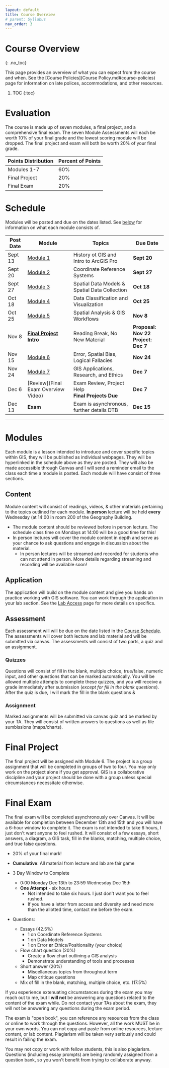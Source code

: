```yaml
---
layout: default
title: Course Overview
# parent: Syllabus
nav_order: 3
---
```


# Course Overview
{: .no_toc}

This page provides an overview of what you can expect from the course and when.  See the [Course Policies](Course Policy.md#course-policies) page for information on late polices, accommodations, and other resources.

1. TOC
{:toc}

# Evaluation

The course is made up of seven modules, a final project, and a comprehensive final exam.  The seven Module Assessments will each be worth 10% of your final grade and the lowest scoring module will be dropped.  The final project and exam will both be worth 20% of your final grade.

| Points Distribution | Percent of Points |
|---------------------|-------------------|
| Modules 1-7         | 60%               |
| Final Project       | 20%               |
| Final Exam          | 20%               |

# Schedule

Modules will be posted and due on the dates listed.  See [below](#modules) for information on what each module consists of.

|Post Date|                                     Module                                     |                      Topics                       |               Due Date               |
|---------|--------------------------------------------------------------------------------|---------------------------------------------------|--------------------------------------|
|Sept 13  |[Module 1](https://june-skeeter.github.io/Module1_GEOS270/)                     |History ot GIS and Intro to ArcGIS Pro             |**Sept 20**                           |
|Sept 20  |[Module 2](https://june-skeeter.github.io/Module2_GEOS270/)                     |Coordinate Reference Systems                       |**Sept 27**                           |
|Sept 27  |[Module 3](https://june-skeeter.github.io/Module3_GEOS270/)                     |Spatial Data Models & Spatial Data Collection      |**Oct 18**                            |
|Oct 18   |[Module 4](https://june-skeeter.github.io/Module4_GEOS270/)                     |Data Classification and Visualization              |**Oct 25**                            |
|Oct 25   |[Module 5](https://june-skeeter.github.io/Module5_GEOS270/)                     |Spatial Analysis & GIS Workflows                   |**Nov 8**                             |
|Nov 8    |[**Final Project Intro**](https://june-skeeter.github.io/FinalProjects_GEOS270/)|Reading Break, No New Material                     |**Proposal: Nov 22<br>Project: Dec 7**|
|Nov 15   |[Module 6](https://june-skeeter.github.io/Module6_GEOS270/)                     |Error, Spatial Bias, Logical Fallacies             |**Nov 24**                            |
|Nov 24   |[Module 7](https://june-skeeter.github.io/Module7_GEOS270/)                     |GIS Applications, Research, and Ethics             |**Dec 7**                             |
|Dec 6    |[Review](Final Exam Overview Video)                                             |Exam Review, Project Help<br>**Final Projects Due**|**Dec 7**                             |
|Dec 13   |**Exam**                                                                        |Exam is asynchronous, further details DTB          |**Dec 15**                            |

---

# Modules

Each module is a lesson intended to introduce and cover specific topics within GIS, they will be published as individual webpages.  They will be hyperlinked in the schedule above as they are posted.  They will also be made accessible through Canvas and I will send a reminder email to the class each time a module is posted.  Each module will have consist of three sections.  

## Content

Module content will consist of readings, videos, & other materials pertaining to the topics outlined for each module.  **In person** lecture will be held **every** Wednesday (at 14:00 in room 200 of the Geography Building.
* The module content should be reviewed before in person lecture.  The schedule class time on Mondays at 14:00 will be a good time for this!
* In person lectures will cover the module content in depth and serve as your chance to ask questions and engage in discussion about the material.
  * In person lectures will be streamed and recorded for students who can not attend in person.  More details regarding streaming and recording will be available soon!

## Application

The application will build on the module content and give you hands on practice working with GIS software.  You can work through the application in your lab section.  See the [Lab Access](/Labs.md) page for more details on specifics. 

## Assessment

Each assessment will will be due on the date listed in the [Course Schedule](#course-schedule).  The assessments will cover both lecture and lab material and will be submitted via canvas.  The assessments will consist of two parts, a quiz and an assignment.

### Quizzes

Questions will consist of fill in the blank, multiple choice, true/false, numeric input, and other questions that can be marked automatically.  You will be allowed multiple attempts to complete these quizzes, and you will receive a grade immediately after submission (*except for fill in the blank questions*).  After the quiz is due, I will mark the fill in the blank questions &   

### Assignment

Marked assignments will be submitted via canvas quiz and be marked by your TA.  They will consist of written answers to questions as well as file sumbissions (maps/charts).


# Final Project

The final project will be assigned with Module 6.  The project is a group assignment that will be completed in groups of two to four.  You may only work on the project alone if you get approval.  GIS is a collaborative discipline and your project should be done with a group unless special circumstances necessitate otherwise.  

# Final Exam

The final exam will be completed asynchronously over Canvas. It will be available for completion between December 13th and 15th and you will have a 6-hour window to complete it.  The exam is not intended to take 6 hours, I just don't want anyone to feel rushed.  It will consist of a few essays, short answers, a diagram, a GIS task, fill in the blanks, matching, multiple choice, and true false questions.

* 20% of your final mark!

* **Cumulative**: All material from lecture and lab are fair game

* 3 Day Window to Complete
  * 0:00 Monday Dec 13th to 23:59 Wednesday Dec 15th
  * **One Attempt** - six hours
    * Not intended to take six hours.  I just don't want you to feel rushed.
    * If you have a letter from access and diversity and need more than the allotted time, contact me before the exam.

* Questions:
  * Essays (42.5%)
    * 1 on Coordinate Reference Systems
    * 1 on Data Models
    * 1 on Error **or** Ethics/Positionality (your choice)
  * Flow chart question (20%)
    * Create a flow chart outlining a GIS analysis
    * Demonstrate understanding of tools and processes
  * Short answer (20%)
    * Miscellaneous topics from throughout term
    * Map critique questions
  * Mix of fill in the blank, matching, multiple choice, etc. (17.5%)

If you experience extenuating circumstances during the exam you may reach out to me, but I **will not** be answering any questions related to the content of the exam while.  Do not contact your TAs about the exam, they will not be answering any questions during the exam period.

The exam is "open book", you can reference any resources from the class or online to work through the questions.  However, all the work MUST be in your own words.  You can not copy and paste from online resources, lecture content, or lab content.  Plagiarism will be taken very seriously and could result in failing the exam.

You may not copy or work with fellow students, this is also plagiarism.  Questions (including essay prompts) are being randomly assigned from a question bank, so you won't benefit from trying to collaborate anyway.